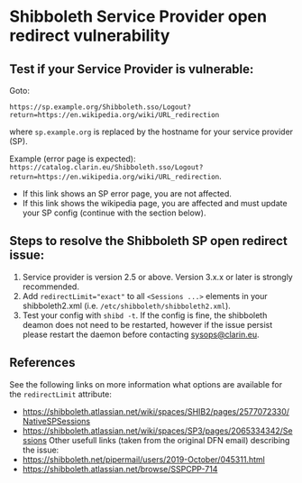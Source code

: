 # Shibboleth Service Provider open redirect vulnerability

## Test if your Service Provider is vulnerable:

Goto:
```
https://sp.example.org/Shibboleth.sso/Logout?return=https://en.wikipedia.org/wiki/URL_redirection
```
where `sp.example.org` is replaced by the hostname for your service provider (SP).

Example (error page is expected): `https://catalog.clarin.eu/Shibboleth.sso/Logout?return=https://en.wikipedia.org/wiki/URL_redirection`.

* If this link shows an SP error page, you are not affected.
* If this link shows the wikipedia page, you are affected and must update your SP config (continue with the section below).

## Steps to resolve the Shibboleth SP open redirect issue:
1. Service provider is version 2.5 or above. Version 3.x.x or later is strongly recommended.
2. Add `redirectLimit="exact"` to all `<Sessions ...>` elements in your shibboleth2.xml (i.e. `/etc/shibboleth/shibboleth2.xml`).
3. Test your config with `shibd -t`. If the config is fine, the shibboleth deamon does not need to be restarted, however if the issue persist please restart the daemon before contacting sysops@clarin.eu.

## References
See the following links on more information what options are available for the `redirectLimit` attribute:
- https://shibboleth.atlassian.net/wiki/spaces/SHIB2/pages/2577072330/NativeSPSessions
- https://shibboleth.atlassian.net/wiki/spaces/SP3/pages/2065334342/Sessions
Other usefull links (taken from the original DFN email) describing the issue:
- https://shibboleth.net/pipermail/users/2019-October/045311.html
- https://shibboleth.atlassian.net/browse/SSPCPP-714